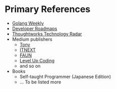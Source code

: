 # Primary References

* [Golang Weekly](https://golangweekly.com/)
* [Developer Roadmaps](https://roadmap.sh)
* [Thoughtworks Technology Radar](https://www.thoughtworks.com/radar)
* Medium publishers
  * [Tony](https://medium.com/@tonylixu)
  * [ITNEXT](https://itnext.io/)
  * [FAUN](https://faun.pub/)
  * [Level Up Coding](https://levelup.gitconnected.com/)
  * and so on
* Books
  * Self-taught Programmer (Japanese Edition)
  * ... To be listed more
